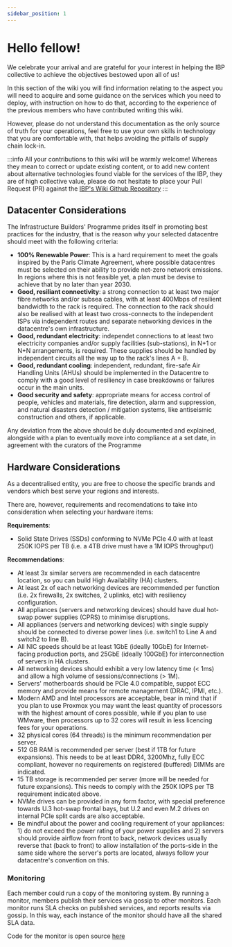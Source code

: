 ```yaml
---
sidebar_position: 1
---
```


# Hello fellow!

We celebrate your arrival and are grateful for your interest in helping the IBP collective to achieve the objectives bestowed upon all of us!

In this section of the wiki you will find information relating to the aspect you will need to acquire and some guidance on the services which you need to deploy, with instruction on how to do that, according to the experience of the previous members who have contributed writing this wiki.

However, please do not understand this documentation as the only source of truth for your operations, feel free to use your own skills in technology that you are comfortable with, that helps avoiding the pitfalls of supply chain lock-in.

:::info
All your contributions to this wiki will be warmly welcome!
Whereas they mean to correct or update existing content, or to add new content about alternative technologies found viable for the services of the IBP, they are of high collective value, please do not hesitate to place your Pull Request (PR) against the [IBP's Wiki Github Repository](https://github.com/ibp-network/wiki)
:::

## Datacenter Considerations

The Infrastructure Builders' Programme prides itself in promoting best practices for the industry, that is the reason why your selected datacentre should meet with the following criteria:
- **100% Renewable Power**: This is a hard requirement to meet the goals inspired by the Paris Climate Agreement, where possible datacentres must be selected on their ability to provide net-zero network emissions. In regions where this is not feasible yet, a plan must be devise to achieve that by no later than year 2030.
- **Good, resiliant connectivity**: a strong connection to at least two major fibre networks and/or subsea cables, with at least 400Mbps of resilient bandwidth to the rack is required. The connection to the rack should also be realised with at least two cross-connects to the independent ISPs via independent routes and separate networking devices in the datacentre's own infrastructure.
- **Good, redundant electricity**: independet connections to at least two electricity companies and/or supply facilities (sub-stations), in N+1 or N+N arrangements, is required. These supplies should be handled by independent circuits all the way up to the rack's lines A + B.
- **Good, redundant cooling**: independent, redundant, fire-safe Air Handling Units (AHUs) should be implemented in the Datacentre to comply with a good level of resiliency in case breakdowns or failures occur in the main units.
- **Good security and safety**: appropriate means for access control of people, vehicles and materials, fire detection, alarm and suppression, and natural disasters detection / mitigation systems, like antiseismic construction and others, if applicable.

Any deviation from the above should be duly documented and explained, alongside with a plan to eventually move into compliance at a set date, in agreement with the curators of the Programme

## Hardware Considerations

As a decentralised entity, you are free to choose the specific brands and vendors which best serve your regions and interests.

There are, however, requirements and recomendations to take into consideration when selecting your hardware items:

**Requirements**:
- Solid State Drives (SSDs) conforming to NVMe PCIe 4.0 with at least 250K IOPS per TB (i.e. a 4TB drive must have a 1M IOPS throughput)

**Recommendations**:
- At least 3x similar servers are recommended in each datacentre location, so you can build High Availability (HA) clusters.
- At least 2x of each networking devices are recommended per function (i.e. 2x firewalls, 2x switches, 2 uplinks, etc) with resiliency configuration.
- All appliances (servers and networking devices) should have dual hot-swap power supplies (CPRS) to minimise disruptions.
- All appliances (servers and networking devices) with single supply should be connected to diverse power lines (i.e. switch1 to Line A and switch2 to line B).
- All NIC speeds should be at least 1GbE (ideally 10GbE) for Internet-facing production ports, and 25GbE (ideally 100GbE) for interconnection of servers in HA clusters.
- All networking devices should exhibit a very low latency time (< 1ms) and allow a high volume of sessions/connections (> 1M).
- Servers' motherboards should be PCIe 4.0 compatible, suppot ECC memory and provide means for remote management (DRAC, IPMI, etc.).
- Modern AMD and Intel processors are acceptable, bear in mind that if you plan to use Proxmox you may want the least quantity of processors with the highest amount of cores possible, while if you plan to use WMware, then processors up to 32 cores will result in less licencing fees for your operations.
- 32 physical cores (64 threads) is the minimum recommendation per server.
- 512 GB RAM is recommended per server (best if 1TB for future expansions). This needs to be at least DDR4, 3200Mhz, fully ECC compliant, however no requirements on registered (buffered) DIMMs are indicated.
- 15 TB storage is recommended per server (more will be needed for future expansions). This needs to comply with the 250K IOPS per TB requirement indicated above.
- NVMe drives can be provided in any form factor, with special preference towards U.3 hot-swap frontal bays, but U.2 and even M.2 drives on internal PCIe split cards are also acceptable.
- Be mindful about the power and cooling requirement of your appliances: 1) do not exceed the power rating of your power supplies and 2) servers should provide airflow from front to back, network devices usually reverse that (back to front) to allow installation of the ports-side in the same side where the server's ports are located, always follow your datacentre's convention on this.

### Monitoring

Each member could run a copy of the monitoring system. By running a monitor, members publish their services via gossip to other monitors. Each monitor runs SLA checks on published services, and reports results via gossip. In this way, each instance of the monitor should have all the shared SLA data.

Code for the monitor is open source [here](https://github.com/dotsama-ibp/dotsama-ibp/tree/main/monitor)
